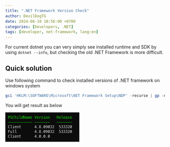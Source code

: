 ```yaml
---
title: ".NET Framework Version Check"
author: DevilDogTG
date: 2024-06-10 10:56:00 +0700
categories: [Developers, .NET]
tags: [developer, net-framework, lang:en]
---
```

For current dotnet you can very simply see installed runtime and SDK by using `dotnet --info`, but checking the old .NET Framework is more difficult.

## Quick solution

Use following command to check installed versions of .NET framework on windows system

``` powershell
gci 'HKLM:\SOFTWARE\Microsoft\NET Framework Setup\NDP' -recurse | gp -name Version,Release -EA 0 |where { $_.PSChildName -match '^(?!S)\p{L}'} | select PSChildName, Version, Release
```

You will get result as below

![Command result](../assets/contents/2025/developer/dotnet-framework/version-check/version-result.png)
